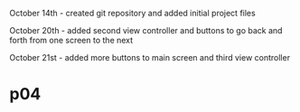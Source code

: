 
October 14th - created git repository and added initial project files

October 20th - added second view controller and buttons to go back and forth from one screen to the next

October 21st - added more buttons to main screen and third view controller
# p04
